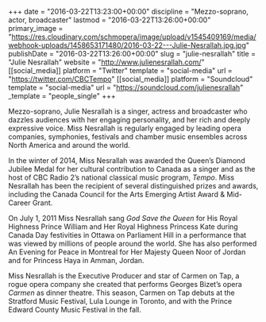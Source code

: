 +++
date = "2016-03-22T13:23:00+00:00"
discipline = "Mezzo-soprano, actor, broadcaster"
lastmod = "2016-03-22T13:26:00+00:00"
primary_image = "https://res.cloudinary.com/schmopera/image/upload/v1545409169/media/webhook-uploads/1458653171480/2016-03-22---Julie-Nesrallah.jpg.jpg"
publishDate = "2016-03-22T13:26:00+00:00"
slug = "julie-nesrallah"
title = "Julie Nesrallah"
website = "http://www.julienesrallah.com/"
[[social_media]]
platform = "Twitter"
template = "social-media"
url = "https://twitter.com/CBCTempo"
[[social_media]]
platform = "Soundcloud"
template = "social-media"
url = "https://soundcloud.com/julienesrallah"
_template = "people_single"
+++

Mezzo-soprano, Julie Nesrallah is a singer, actress and broadcaster who dazzles audiences with her engaging personality, and her rich and deeply expressive voice. Miss Nesrallah is regularly engaged by leading opera companies, symphonies, festivals and chamber music ensembles across North America and around the world.

In the winter of 2014, Miss Nesrallah was awarded the Queen’s Diamond Jubilee Medal for her cultural contribution to Canada as a singer and as the host of CBC Radio 2’s national classical music program, *Tempo*. Miss Nesrallah has been the recipient of several distinguished prizes and awards, including the Canada Council for the Arts Emerging Artist Award & Mid-Career Grant.

On July 1, 2011 Miss Nesrallah sang *God Save the Queen* for His Royal Highness Prince William and Her Royal Highness Princess Kate during Canada Day festivities in Ottawa on Parliament Hill in a performance that was viewed by millions of people around the world. She has also performed An Evening for Peace in Montreal for Her Majesty Queen Noor of Jordan and for Princess Haya in Amman, Jordan.

Miss Nesrallah is the Executive Producer and star of Carmen on Tap, a rogue opera company she created that performs Georges Bizet’s opera *Carmen* as dinner theatre. This season, Carmen on Tap debuts at the Stratford Music Festival, Lula Lounge in Toronto, and with the Prince Edward County Music Festival in the fall.
